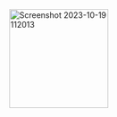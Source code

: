 <img width="177" alt="Screenshot 2023-10-19 112013" src="https://github.com/alwan1w/027_FullLayout/assets/115075783/924c69bc-a00d-4ba3-8989-71f0b850244a">
